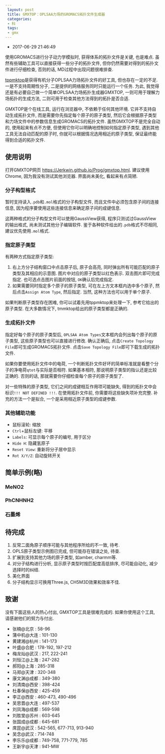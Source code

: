 ```yaml
---
 layout: post
 title: GMXTOP：OPLSAA力场的GROMACS拓扑文件生成器
 categories:
 - 科
 tags:
 - gmx
---
```


- 2017-06-29 21:46:49

使用GROMACS进行分子动力学模拟时, 获得体系的拓扑文件是关键, 也是难点. 虽然有些辅助工具可以直接获得一些分子的拓扑文件, 但你仍然需要对得到的拓扑文件进行仔细检查, 否则的话, MD过程中出现问题很难排查.

[tppmktop](https://jerkwin.github.io/2015/12/13/TPPMKTOP-OPLS-AA%E5%85%A8%E5%8E%9F%E5%AD%90%E5%8A%9B%E5%9C%BA%E7%9A%84GROMACS%E6%8B%93%E6%89%91%E6%96%87%E4%BB%B6%E7%94%9F%E6%88%90%E5%99%A8/)是获得有机分子OPLSAA力场拓扑文件的好工具, 但也存在一定的不足. 一是不支持周期性分子, 二是提供的网络服务同时只能运行一个任务. 为此, 我觉得还是有必要自己做一个简单OPLSAA力场拓扑生成器GMXTOP, 一则可用于理解力场拓扑的生成方法, 二则可用于检查其他方法得到的拓扑是否合适.

GMXTOP是个在线工具, 运行在浏览器中, 不依赖于任何其他环境. 它并不支持自动生成拓扑文件, 而是需要你先指定每个原子的原子类型, 然后它会根据原子类型和力场文件中的参数信息生成GROMACS的拓扑文件. 虽然GMXTOP不是完全自动的, 使用起来有点不方便, 但使用它你可以明确地控制如何指定原子类型, 遇到其他工具无法自动匹配的原子时, 你就可以根据情况选用相近的原子类型, 保证最终能得到合适的拓扑文件.

## 使用说明

打开GMXTOP网页 <https://Jerkwin.github.io/Prog/gmxtop.html>. 建议使用Chrome, 因为我没有测试其他浏览器. 界面尚未美化, 看起来有点简陋.

### 分子构型格式

暂时支持读入`.pdb`和`.mol`格式的分子构型文件, 而且文件中必须包含原子间的连接信息, 因为程序要使用这些连接信息来确定原子间的成键信息.

这两种格式的分子构型文件可以使用GaussView获得, 程序只测试过GaussView的输出格式, 尚未测试其他分子编辑软件. 鉴于各种软件给出的`.pdb`格式不尽相同, 建议优先使用`.mol`格式.

### 指定原子类型

有两种方式指定原子类型:

1. 右上方分子结构窗口中点击原子后, 原子会高亮, 同时弹出所有可能匹配的原子类型及其相应的示意图. 图片中对应的原子类型以红色表示. 双击图片即可完成指定. 也可选点击图片前面的按钮, `OK`确认后完成指定.
2. 如果需要同时指定多个原子的原子类型, 可在左上方文本框内选中多个原子, 然后点击`Assign Atom Type`, 然后指定. 当然, 这种方法也可以用于单个原子.

如果判断原子类型存在困难, 你可以试着先用tppmktop来处理一下, 参考它给出的原子类型. 在大多数情况下, tmmktop给出的原子类型都是正确的.

### 生成拓扑文件

指定好每个原子的原子类型后, `OPLSAA Atom Types`文本框内会列出每个原子的原子类型, 这些原子类型也可以直接进行修改. 确认正确后, 点击`Create Topology File`即可生成GROMACS拓扑文件. 点击`Save Topology File`即可下载生成的拓扑文件.

如果你要使用拓扑文件中的电荷, 一个判断拓扑文件好坏的简单标准就是看整个分子的净电荷`qtot`与实际是否相符. 如果基本相符, 那说明原子类型的指认还是比较正确的. 否则的话, 那就需要你仔细检查每个原子的原子类型了.

对一些特殊的原子类型, 它们之间的成键相互作用项可能缺失, 得到的拓扑文中会标识`!!! NOT DEFINED !!!`. 在使用拓扑文件前, 你需要将这些缺失项补充完整. 补充的方法一个是拟合, 一个是采用相近原子类型的成键参数.

### 其他辅助功能

- 鼠标滚轮: 缩放
- `Ctrl`+鼠标左键: 平移
- `Labels`: 可显示每个原子的编号, 用于区分
- `Hide H`: 隐藏氢原子
- `Reset View`: 重新将分子居中显示
- `Rot X/Y/Z`: 自动旋转开关

## 简单示例(略)

### MeNO2

### PhCNHNH2

### 石墨烯

## 待完成

1. 反常二面角原子顺序可能与其他程序所给的不一致, 待考.
1. OPLS原子类型示例图已完成, 但可能存在错误之处, 待查.
2. 扩展到支持其他力场的原子类型, 如amber, charmm等.
5. 对分子结构进行分析, 显示原子类型时按匹配度高低排序, 尽可能自动化, 减少选择时的纠结.
3. 美化界面
4. 分子结构显示可换用Three.js, CH5M3D效果和效率不佳.

## 致谢

没有下面这些人的热心付出, GMXTOP工具是很难完成的. 如果你使用这个工具, 请感谢他们的努力与付出.

- 张楠@北京   :  58-96
- 蒲中机@大连 : 101-130
- 黄建湘@杭州 : 141-173
- 叶盛@合肥   : 178-192, 197-212
- 梅龙灿@武汉 : 217, 222-241
- 刘恒江@上海 : 247-282
- 郝阳@上海   : 285-318
- 马郑@天津   : 320-348
- 康文渊@成都 : 349-380
- 刘清南@西安 : 398-424
- 杜春保@西安 : 425-459
- 李正@西安   : 460-473, 490-496
- 吴思晋@大连 : 497-537
- 刘凤海@成都 : 569-598
- 刘胜堂@苏州 : 603-645
- 张国成@成都 : 645-681
- 席昆@武汉   : 542-565, 677-713, 913-940
- 吴念@武汉   : 714-748
- 李乐乐@成都 : 749-758, 771-779, 785
- 王新宇@天津 : 941-MW
